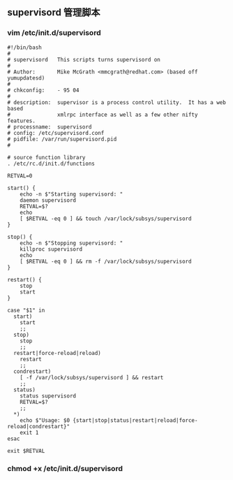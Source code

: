 ## supervisord 管理脚本
### vim /etc/init.d/supervisord

    #!/bin/bash
    #
    # supervisord   This scripts turns supervisord on
    #
    # Author:       Mike McGrath <mmcgrath@redhat.com> (based off yumupdatesd)
    #
    # chkconfig:	- 95 04
    #
    # description:  supervisor is a process control utility.  It has a web based
    #               xmlrpc interface as well as a few other nifty features.
    # processname:  supervisord
    # config: /etc/supervisord.conf
    # pidfile: /var/run/supervisord.pid
    #

    # source function library
    . /etc/rc.d/init.d/functions

    RETVAL=0

    start() {
    	echo -n $"Starting supervisord: "
    	daemon supervisord
    	RETVAL=$?
    	echo
    	[ $RETVAL -eq 0 ] && touch /var/lock/subsys/supervisord
    }

    stop() {
    	echo -n $"Stopping supervisord: "
    	killproc supervisord
    	echo
    	[ $RETVAL -eq 0 ] && rm -f /var/lock/subsys/supervisord
    }

    restart() {
    	stop
    	start
    }

    case "$1" in
      start)
    	start
    	;;
      stop) 
    	stop
    	;;
      restart|force-reload|reload)
    	restart
    	;;
      condrestart)
    	[ -f /var/lock/subsys/supervisord ] && restart
    	;;
      status)
    	status supervisord
    	RETVAL=$?
    	;;
      *)
    	echo $"Usage: $0 {start|stop|status|restart|reload|force-reload|condrestart}"
    	exit 1
    esac

    exit $RETVAL

### chmod +x /etc/init.d/supervisord

